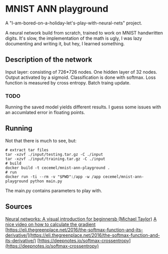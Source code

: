 # MNIST ANN playground
A "I-am-bored-on-a-holiday-let's-play-with-neural-nets" project.

A neural network build from scratch, trained to work on MNIST handwritten digits.
It's slow, the implementation of the math is ugly, I was lazy documenting and writing it, but hey, I learned something.

## Description of the network
Input layer: consisting of 726*726 nodes.
One hidden layer of 32 nodes. Output activated by a sigmoid.
Classification is done with softmax.
Loss function is measured by cross entropy.
Batch traing update.

### TODO
Running the saved model yields different results. I guess some issues with an accumlated error in floating points.

## Running
Not that there is much to see, but:
```
# extract tar files
tar -xzvf ./input/testing.tar.gz -C ./input
tar -xzvf ./input/training.tar.gz -C ./input
# build
docker build -t cecemel/mnist-ann-playground .
# run
docker run -ti --rm -v "$PWD":/app -w /app cecemel/mnist-ann-playground python main.py
```
The main.py contains parameters to play with.

## Sources
[Neural networks: A visual introduction for beginnersb (Michael Taylor)](https://rkbookreviews.wordpress.com/2018/06/19/neural-networks-a-visual-introduction-for-beginners/)
[A nice video on how to calculate the gradient](https://www.youtube.com/watch?v=tIeHLnjs5U8)
[https://eli.thegreenplace.net/2016/the-softmax-function-and-its-derivative/](https://eli.thegreenplace.net/2016/the-softmax-function-and-its-derivative/)
[https://deepnotes.io/softmax-crossentropy](https://deepnotes.io/softmax-crossentropy)

